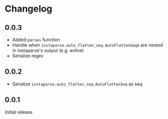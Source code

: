 # Changelog

## 0.0.3

- Added `parses` function
- Handle when `instaparse.auto_flatten_seq.AutoFlattenSeq`s are nested in instaparse's output (e.g. enlive)
- Serialize regex

## 0.0.2

- Serialize `instaparse.auto_flatten_seq.AutoFlattenSeq` as seq

## 0.0.1

Initial release
